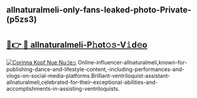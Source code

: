 ## allnaturalmeli-only-fans​-leaked-photo​-Private-(p5zs3)


# <h2><a href="https://mediaupload.pro?title=allnaturalmeli&ref=git">🔗👉 🔴 allnaturalmeli-P𝚑ot𝚘𝚜-V𝚒d𝚎o</a></h2>

[![Corinna Kopf Nue Nu𝚍e𝚜](https://i.imgur.com/0qMVB7G.gif)](https://mediaupload.pro?title=allnaturalmeli&ref=git)
Online-influencer-allnaturalmeli,known-for-publishing-dance-and-lifestyle-content,-including-performances-and-vlogs-on-social-media-platforms.Brilliant-ventriloquist-assistant-allnaturalmeli,celebrated-for-their-exceptional-abilities-and-accomplishments-in-assisting-ventriloquists.  